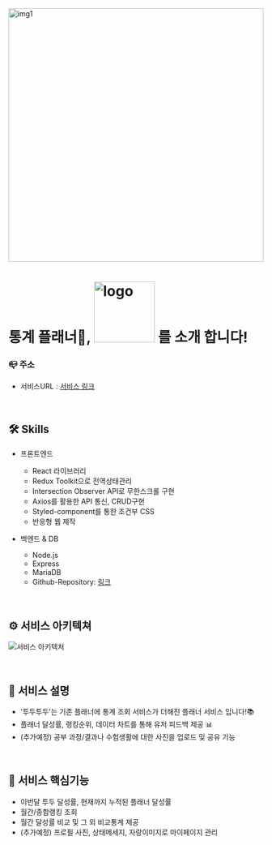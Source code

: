<img width='100%' height='500' src='https://user-images.githubusercontent.com/98303004/194334684-7ee7e923-9abd-4260-b3a6-256ee2c65682.png' alt='img1'/>
<h1>통계 플래너📑, <img width='120px' src='https://user-images.githubusercontent.com/98303004/194283462-7d70182b-d4d9-4291-b050-5983b0177374.png' alt='logo'/> 를 소개 합니다!</h1>

<h3>📪 주소</h3>

- 서비스URL : [서비스 링크](https://newplanner.netlify.app/)

<br/>

<h2>🛠 Skills </h2>

* 프론트엔드
  * React 라이브러리
  * Redux Toolkit으로 전역상태관리
  * Intersection Observer API로 무한스크롤 구현
  * Axios를 활용한 API 통신, CRUD구현
  * Styled-component를 통한 조건부 CSS
  * 반응형 웹 제작
 
* 백엔드 & DB
  * Node.js
  * Express
  * MariaDB
  * Github-Repository: [링크](https://github.com/hyeonuk-choo/express-server-with-mariadb.git)

<br/>

<h2>⚙ 서비스 아키텍쳐</h2>

![서비스 아키텍처](https://github.com/hyeonuk-choo/newtodotodo-with-mariadb/assets/108967896/b14fa406-359e-4407-a8e0-555af3c3f28b)

<br/>
<h2>📝 서비스 설명 </h2>
<ul>
<li>'투두투두'는 기존 플래너에 통계 조회 서비스가 더해진 플래너 서비스 입니다!📚</li>
<li> 플래너 달성률, 랭킹순위, 데이터 차트를 통해 유저 피드백 제공 📊</li>
<li>(추가예정) 공부 과정/결과나 수험생활에 대한 사진을 업로드 및 공유 기능</li>
</ul>
<br/>
<h2>🔎 서비스 핵심기능 </h2>
<ul>
  <li>이번달 투두 달성률, 현재까지 누적된 플래너 달성률</li>
  <li>월간/종합랭킹 조회</li>
  <li>월간 달성률 비교 및 그 외 비교통계 제공</li>
  <li>(추가예정) 프로필 사진, 상태메세지, 자랑이미지로 마이페이지 관리</li>
</ul>


